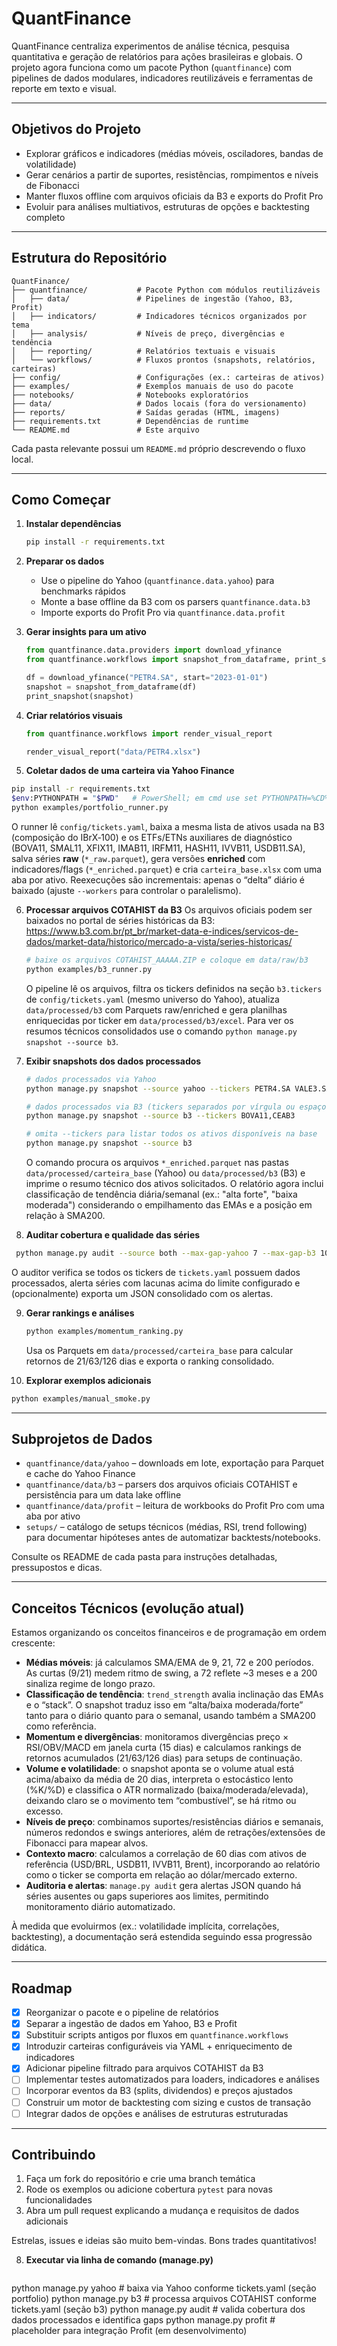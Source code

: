 # QuantFinance

QuantFinance centraliza experimentos de análise técnica, pesquisa quantitativa e geração de relatórios para ações brasileiras e globais. O projeto agora funciona como um pacote Python (`quantfinance`) com pipelines de dados modulares, indicadores reutilizáveis e ferramentas de reporte em texto e visual.

---

## Objetivos do Projeto

- Explorar gráficos e indicadores (médias móveis, osciladores, bandas de volatilidade)
- Gerar cenários a partir de suportes, resistências, rompimentos e níveis de Fibonacci
- Manter fluxos offline com arquivos oficiais da B3 e exports do Profit Pro
- Evoluir para análises multiativos, estruturas de opções e backtesting completo

---

## Estrutura do Repositório

```
QuantFinance/
├── quantfinance/           # Pacote Python com módulos reutilizáveis
│   ├── data/               # Pipelines de ingestão (Yahoo, B3, Profit)
│   ├── indicators/         # Indicadores técnicos organizados por tema
│   ├── analysis/           # Níveis de preço, divergências e tendência
│   ├── reporting/          # Relatórios textuais e visuais
│   └── workflows/          # Fluxos prontos (snapshots, relatórios, carteiras)
├── config/                 # Configurações (ex.: carteiras de ativos)
├── examples/               # Exemplos manuais de uso do pacote
├── notebooks/              # Notebooks exploratórios
├── data/                   # Dados locais (fora do versionamento)
├── reports/                # Saídas geradas (HTML, imagens)
├── requirements.txt        # Dependências de runtime
└── README.md               # Este arquivo
```

Cada pasta relevante possui um `README.md` próprio descrevendo o fluxo local.

---

## Como Começar

1. **Instalar dependências**
   ```bash
   pip install -r requirements.txt
   ```

2. **Preparar os dados**
   - Use o pipeline do Yahoo (`quantfinance.data.yahoo`) para benchmarks rápidos
   - Monte a base offline da B3 com os parsers `quantfinance.data.b3`
   - Importe exports do Profit Pro via `quantfinance.data.profit`

3. **Gerar insights para um ativo**
   ```python
   from quantfinance.data.providers import download_yfinance
   from quantfinance.workflows import snapshot_from_dataframe, print_snapshot

   df = download_yfinance("PETR4.SA", start="2023-01-01")
   snapshot = snapshot_from_dataframe(df)
   print_snapshot(snapshot)
   ```

4. **Criar relatórios visuais**
   ```python
   from quantfinance.workflows import render_visual_report

   render_visual_report("data/PETR4.xlsx")
   ```

5. **Coletar dados de uma carteira via Yahoo Finance**
 ```bash
 pip install -r requirements.txt
 $env:PYTHONPATH = "$PWD"   # PowerShell; em cmd use set PYTHONPATH=%CD%
 python examples/portfolio_runner.py
 ```
  O runner lê `config/tickets.yaml`, baixa a mesma lista de ativos usada na B3 (composição do IBrX‑100) e os ETFs/ETNs auxiliares de diagnóstico (BOVA11, SMAL11, XFIX11, IMAB11, IRFM11, HASH11, IVVB11, USDB11.SA), salva séries **raw** (`*_raw.parquet`), gera versões **enriched** com indicadores/flags (`*_enriched.parquet`) e cria `carteira_base.xlsx` com uma aba por ativo. Reexecuções são incrementais: apenas o “delta” diário é baixado (ajuste `--workers` para controlar o paralelismo).

6. **Processar arquivos COTAHIST da B3**
   Os arquivos oficiais podem ser baixados no portal de séries históricas da B3: https://www.b3.com.br/pt_br/market-data-e-indices/servicos-de-dados/market-data/historico/mercado-a-vista/series-historicas/
   ```bash
   # baixe os arquivos COTAHIST_AAAAA.ZIP e coloque em data/raw/b3
   python examples/b3_runner.py
   ```
   O pipeline lê os arquivos, filtra os tickers definidos na seção `b3.tickers` de `config/tickets.yaml` (mesmo universo do Yahoo), atualiza `data/processed/b3` com Parquets raw/enriched e gera planilhas enriquecidas por ticker em `data/processed/b3/excel`. Para ver os resumos técnicos consolidados use o comando `python manage.py snapshot --source b3`.

7. **Exibir snapshots dos dados processados**
   ```bash
   # dados processados via Yahoo
   python manage.py snapshot --source yahoo --tickers PETR4.SA VALE3.SA

   # dados processados via B3 (tickers separados por vírgula ou espaço)
   python manage.py snapshot --source b3 --tickers BOVA11,CEAB3

   # omita --tickers para listar todos os ativos disponíveis na base
   python manage.py snapshot --source b3
   ```
   O comando procura os arquivos `*_enriched.parquet` nas pastas `data/processed/carteira_base` (Yahoo) ou `data/processed/b3` (B3) e imprime o resumo técnico dos ativos solicitados.
   O relatório agora inclui classificação de tendência diária/semanal (ex.: "alta forte", "baixa moderada") considerando o empilhamento das EMAs e a posição em relação à SMA200.

8. **Auditar cobertura e qualidade das séries**
 ```bash
  python manage.py audit --source both --max-gap-yahoo 7 --max-gap-b3 10 --json reports/audit.json
  ```
  O auditor verifica se todos os tickers de `tickets.yaml` possuem dados processados, alerta séries com lacunas acima do limite configurado e (opcionalmente) exporta um JSON consolidado com os alertas.

9. **Gerar rankings e análises**
   ```bash
   python examples/momentum_ranking.py
   ```
   Usa os Parquets em `data/processed/carteira_base` para calcular retornos de 21/63/126 dias e exporta o ranking consolidado.

10. **Explorar exemplos adicionais**
   ```bash
   python examples/manual_smoke.py
   ```

---

## Subprojetos de Dados

- `quantfinance/data/yahoo` – downloads em lote, exportação para Parquet e cache do Yahoo Finance
- `quantfinance/data/b3` – parsers dos arquivos oficiais COTAHIST e persistência para um data lake offline
- `quantfinance/data/profit` – leitura de workbooks do Profit Pro com uma aba por ativo
- `setups/` – catálogo de setups técnicos (médias, RSI, trend following) para documentar hipóteses antes de automatizar backtests/notebooks.

Consulte os README de cada pasta para instruções detalhadas, pressupostos e dicas.

---

## Conceitos Técnicos (evolução atual)

Estamos organizando os conceitos financeiros e de programação em ordem crescente:

- **Médias móveis**: já calculamos SMA/EMA de 9, 21, 72 e 200 períodos. As curtas (9/21) medem ritmo de swing, a 72 reflete ~3 meses e a 200 sinaliza regime de longo prazo.
- **Classificação de tendência**: `trend_strength` avalia inclinação das EMAs e o “stack”. O snapshot traduz isso em “alta/baixa moderada/forte” tanto para o diário quanto para o semanal, usando também a SMA200 como referência.
- **Momentum e divergências**: monitoramos divergências preço × RSI/OBV/MACD em janela curta (15 dias) e calculamos rankings de retornos acumulados (21/63/126 dias) para setups de continuação.
- **Volume e volatilidade**: o snapshot aponta se o volume atual está acima/abaixo da média de 20 dias, interpreta o estocástico lento (%K/%D) e classifica o ATR normalizado (baixa/moderada/elevada), deixando claro se o movimento tem “combustível”, se há ritmo ou excesso.
- **Níveis de preço**: combinamos suportes/resistências diários e semanais, números redondos e swings anteriores, além de retrações/extensões de Fibonacci para mapear alvos.
- **Contexto macro**: calculamos a correlação de 60 dias com ativos de referência (USD/BRL, USDB11, IVVB11, Brent), incorporando ao relatório como o ticker se comporta em relação ao dólar/mercado externo.
- **Auditoria e alertas**: `manage.py audit` gera alertas JSON quando há séries ausentes ou gaps superiores aos limites, permitindo monitoramento diário automatizado.

À medida que evoluirmos (ex.: volatilidade implícita, correlações, backtesting), a documentação será estendida seguindo essa progressão didática.

---

## Roadmap

- [x] Reorganizar o pacote e o pipeline de relatórios
- [x] Separar a ingestão de dados em Yahoo, B3 e Profit
- [x] Substituir scripts antigos por fluxos em `quantfinance.workflows`
- [x] Introduzir carteiras configuráveis via YAML + enriquecimento de indicadores
- [x] Adicionar pipeline filtrado para arquivos COTAHIST da B3
- [ ] Implementar testes automatizados para loaders, indicadores e análises
- [ ] Incorporar eventos da B3 (splits, dividendos) e preços ajustados
- [ ] Construir um motor de backtesting com sizing e custos de transação
- [ ] Integrar dados de opções e análises de estruturas estruturadas

---

## Contribuindo

1. Faça um fork do repositório e crie uma branch temática
2. Rode os exemplos ou adicione cobertura `pytest` para novas funcionalidades
3. Abra um pull request explicando a mudança e requisitos de dados adicionais

Estrelas, issues e ideias são muito bem-vindas. Bons trades quantitativos!

8. **Executar via linha de comando (manage.py)**
   ```bash
python manage.py yahoo   # baixa via Yahoo conforme tickets.yaml (seção portfolio)
python manage.py b3      # processa arquivos COTAHIST conforme tickets.yaml (seção b3)
python manage.py audit   # valida cobertura dos dados processados e identifica gaps
   python manage.py profit  # placeholder para integração Profit (em desenvolvimento)
   ```


